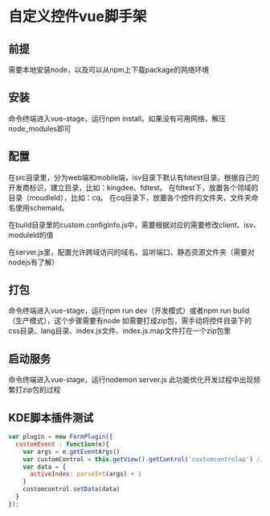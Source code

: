 # 自定义控件vue脚手架

## 前提

需要本地安装node，以及可以从npm上下载package的网络环境

## 安装

命令终端进入vue-stage，运行npm install。如果没有可用网络，解压node_modules即可

## 配置

在src目录里，分为web端和mobile端，isv目录下默认有fdtest目录，根据自己的开发商标识，建立目录，比如：kingdee、fdtest。
在fdtest下，放置各个领域的目录（moudleId），比如：cq。
在cq目录下，放置各个控件的文件夹，文件夹命名使用schemaId。

在build目录里的custom.configInfo.js中，需要根据对应的需要修改client、isv、moduleId的值

在server.js里，配置允许跨域访问的域名、监听端口、静态资源文件夹（需要对nodejs有了解）

## 打包

命令终端进入vue-stage，运行npm run dev（开发模式）或者npm run build（生产模式），这个步骤需要有node
如需要打成zip包，需手动将控件目录下的css目录、lang目录、index.js文件、index.js.map文件打在一个zip包里

## 启动服务

命令终端进入vue-stage，运行nodemon server.js
此功能优化开发过程中出现频繁打zip包的过程

## KDE脚本插件测试

```javascript
var plugin = new FormPlugin({
  customEvent : function(e){
    var args = e.getEventArgs()
    var customControl = this.getView().getControl('customcontrolap') // 这里的'customcontrolap'是自定义控件在设计器上的标识属性的值，填了什么这里就写什么，默认是customcontrolap
    var data = {
      activeIndex: parseInt(args) + 1
    }
    customcontrol.setData(data)
  }
});
```
